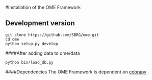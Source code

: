 #Installation of the OME Framework

## Development version

```
git clone https://github.com/SBRG/ome.git
cd ome
python setup.py develop
```

####After adding data to ome/data
```
python bin/load_db.py
```

####Dependencies
The OME Framework is dependent on [cobrapy](https://github.com/opencobra/cobrapy/blob/master/INSTALL.md)
